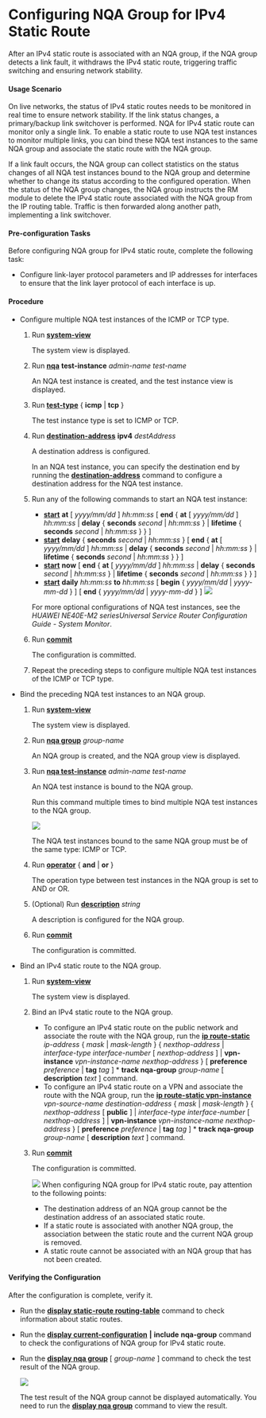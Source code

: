 Configuring NQA Group for IPv4 Static Route
===========================================

After an IPv4 static route is associated with an NQA group, if the NQA group detects a link fault, it withdraws the IPv4 static route, triggering traffic switching and ensuring network stability.

#### Usage Scenario

On live networks, the status of IPv4 static routes needs to be monitored in real time to ensure network stability. If the link status changes, a primary/backup link switchover is performed. NQA for IPv4 static route can monitor only a single link. To enable a static route to use NQA test instances to monitor multiple links, you can bind these NQA test instances to the same NQA group and associate the static route with the NQA group.

If a link fault occurs, the NQA group can collect statistics on the status changes of all NQA test instances bound to the NQA group and determine whether to change its status according to the configured operation. When the status of the NQA group changes, the NQA group instructs the RM module to delete the IPv4 static route associated with the NQA group from the IP routing table. Traffic is then forwarded along another path, implementing a link switchover.


#### Pre-configuration Tasks

Before configuring NQA group for IPv4 static route, complete the following task:

* Configure link-layer protocol parameters and IP addresses for interfaces to ensure that the link layer protocol of each interface is up.

#### Procedure

* Configure multiple NQA test instances of the ICMP or TCP type.
  
  
  1. Run [**system-view**](cmdqueryname=system-view)
     
     The system view is displayed.
  2. Run [**nqa**](cmdqueryname=nqa) **test-instance** *admin-name* *test-name*
     
     An NQA test instance is created, and the test instance view is displayed.
  3. Run [**test-type**](cmdqueryname=test-type) { **icmp** | **tcp** }
     
     The test instance type is set to ICMP or TCP.
  4. Run [**destination-address**](cmdqueryname=destination-address) **ipv4** *destAddress*
     
     A destination address is configured.
     
     In an NQA test instance, you can specify the destination end by running the [**destination-address**](cmdqueryname=destination-address) command to configure a destination address for the NQA test instance.
  5. Run any of the following commands to start an NQA test instance:
     + [**start**](cmdqueryname=start) **at** [ *yyyy/mm/dd* ] *hh:mm:ss* [ **end** { **at** [ *yyyy/mm/dd* ] *hh:mm:ss* | **delay** { **seconds** *second* | *hh:mm:ss* } | **lifetime** { **seconds** *second* | *hh:mm:ss* } } ]
     + [**start**](cmdqueryname=start) **delay** { **seconds** *second* | *hh:mm:ss* } [ **end** { **at** [ *yyyy/mm/dd* ] *hh:mm:ss* | **delay** { **seconds** *second* | *hh:mm:ss* } | **lifetime** { **seconds** *second* | *hh:mm:ss* } } ]
     + [**start**](cmdqueryname=start) **now** [ **end** { **at** [ *yyyy/mm/dd* ] *hh:mm:ss* | **delay** { **seconds** *second* | *hh:mm:ss* } | **lifetime** { **seconds** *second* | *hh:mm:ss* } } ]
     + [**start**](cmdqueryname=start) **daily** *hh:mm:ss* **to** *hh:mm:ss* [ **begin** { *yyyy/mm/dd* | *yyyy-mm-dd* } ] [ **end** { *yyyy/mm/dd* | *yyyy-mm-dd* } ]
     ![](../../../../public_sys-resources/note_3.0-en-us.png) 
     
     For more optional configurations of NQA test instances, see the *HUAWEI NE40E-M2 seriesUniversal Service Router Configuration Guide - System Monitor*.
  6. Run [**commit**](cmdqueryname=commit)
     
     The configuration is committed.
  7. Repeat the preceding steps to configure multiple NQA test instances of the ICMP or TCP type.
* Bind the preceding NQA test instances to an NQA group.
  1. Run [**system-view**](cmdqueryname=system-view)
     
     
     
     The system view is displayed.
  2. Run [**nqa group**](cmdqueryname=nqa+group) *group-name*
     
     
     
     An NQA group is created, and the NQA group view is displayed.
  3. Run [**nqa test-instance**](cmdqueryname=nqa+test-instance) *admin-name* *test-name*
     
     
     
     An NQA test instance is bound to the NQA group.
     
     
     
     Run this command multiple times to bind multiple NQA test instances to the NQA group.
     
     ![](../../../../public_sys-resources/note_3.0-en-us.png) 
     
     The NQA test instances bound to the same NQA group must be of the same type: ICMP or TCP.
  4. Run [**operator**](cmdqueryname=operator) { **and** | **or** }
     
     
     
     The operation type between test instances in the NQA group is set to AND or OR.
  5. (Optional) Run [**description**](cmdqueryname=description) *string*
     
     
     
     A description is configured for the NQA group.
  6. Run [**commit**](cmdqueryname=commit)
     
     
     
     The configuration is committed.
* Bind an IPv4 static route to the NQA group.
  
  
  1. Run [**system-view**](cmdqueryname=system-view)
     
     The system view is displayed.
  2. Bind an IPv4 static route to the NQA group.
     
     + To configure an IPv4 static route on the public network and associate the route with the NQA group, run the [**ip route-static**](cmdqueryname=ip+route-static) *ip-address* { *mask* | *mask-length* } { *nexthop-address* | *interface-type* *interface-number* [ *nexthop-address* ] | **vpn-instance** *vpn-instance-name* *nexthop-address* } [ **preference** *preference* | **tag** *tag* ] \* **track nqa-group** *group-name* [ **description** *text* ] command.
     + To configure an IPv4 static route on a VPN and associate the route with the NQA group, run the [**ip route-static vpn-instance**](cmdqueryname=ip+route-static+vpn-instance) *vpn-source-name* *destination-address* { *mask* | *mask-length* } { *nexthop-address* [ **public** ] | *interface-type* *interface-number* [ *nexthop-address* ] | **vpn-instance** *vpn-instance-name* *nexthop-address* } [ **preference** *preference* | **tag** *tag* ] \* **track nqa-group** *group-name* [ **description** *text* ] command.
  3. Run [**commit**](cmdqueryname=commit)
     
     The configuration is committed.
     
     ![](../../../../public_sys-resources/note_3.0-en-us.png) When configuring NQA group for IPv4 static route, pay attention to the following points:
     + The destination address of an NQA group cannot be the destination address of an associated static route.
     + If a static route is associated with another NQA group, the association between the static route and the current NQA group is removed.
     + A static route cannot be associated with an NQA group that has not been created.

#### Verifying the Configuration

After the configuration is complete, verify it.

* Run the [**display static-route routing-table**](cmdqueryname=display+static-route+routing-table) command to check information about static routes.
* Run the [**display current-configuration**](cmdqueryname=display+current-configuration) **|** **include** **nqa-group** command to check the configurations of NQA group for IPv4 static route.
* Run the [**display nqa group**](cmdqueryname=display+nqa+group) [ *group-name* ] command to check the test result of the NQA group.
  
  ![](../../../../public_sys-resources/note_3.0-en-us.png) 
  
  The test result of the NQA group cannot be displayed automatically. You need to run the [**display nqa group**](cmdqueryname=display+nqa+group) command to view the result.